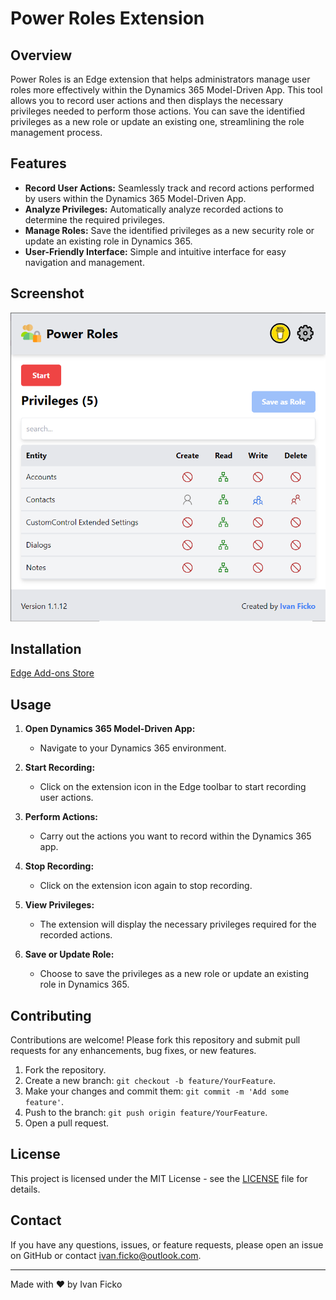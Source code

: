 # Power Roles Extension

## Overview

Power Roles is an Edge extension that helps administrators manage user roles more effectively within the Dynamics 365 Model-Driven App. This tool allows you to record user actions and then displays the necessary privileges needed to perform those actions. You can save the identified privileges as a new role or update an existing one, streamlining the role management process.

## Features

- **Record User Actions:** Seamlessly track and record actions performed by users within the Dynamics 365 Model-Driven App.
- **Analyze Privileges:** Automatically analyze recorded actions to determine the required privileges.
- **Manage Roles:** Save the identified privileges as a new security role or update an existing role in Dynamics 365.
- **User-Friendly Interface:** Simple and intuitive interface for easy navigation and management.

## Screenshot

![alt](docs/images/power-roles-extension.png)

## Installation

 [Edge Add-ons Store](https://microsoftedge.microsoft.com/addons/detail/power-roles/hbjkmplgempdbiffddnneofdfedmmbpo)

## Usage

1. **Open Dynamics 365 Model-Driven App:**
   
   - Navigate to your Dynamics 365 environment.

2. **Start Recording:**
   
   - Click on the extension icon in the Edge toolbar to start recording user actions.

3. **Perform Actions:**
   
   - Carry out the actions you want to record within the Dynamics 365 app.

4. **Stop Recording:**
   
   - Click on the extension icon again to stop recording.

5. **View Privileges:**
   
   - The extension will display the necessary privileges required for the recorded actions.

6. **Save or Update Role:**
   
   - Choose to save the privileges as a new role or update an existing role in Dynamics 365.

## Contributing

Contributions are welcome! Please fork this repository and submit pull requests for any enhancements, bug fixes, or new features.

1. Fork the repository.
2. Create a new branch: `git checkout -b feature/YourFeature`.
3. Make your changes and commit them: `git commit -m 'Add some feature'`.
4. Push to the branch: `git push origin feature/YourFeature`.
5. Open a pull request.

## License

This project is licensed under the MIT License - see the [LICENSE](LICENSE) file for details.

## Contact

If you have any questions, issues, or feature requests, please open an issue on GitHub or contact [ivan.ficko@outlook.com](mailto:ivan.ficko@outlook.com).

---

Made with ❤️ by Ivan Ficko
